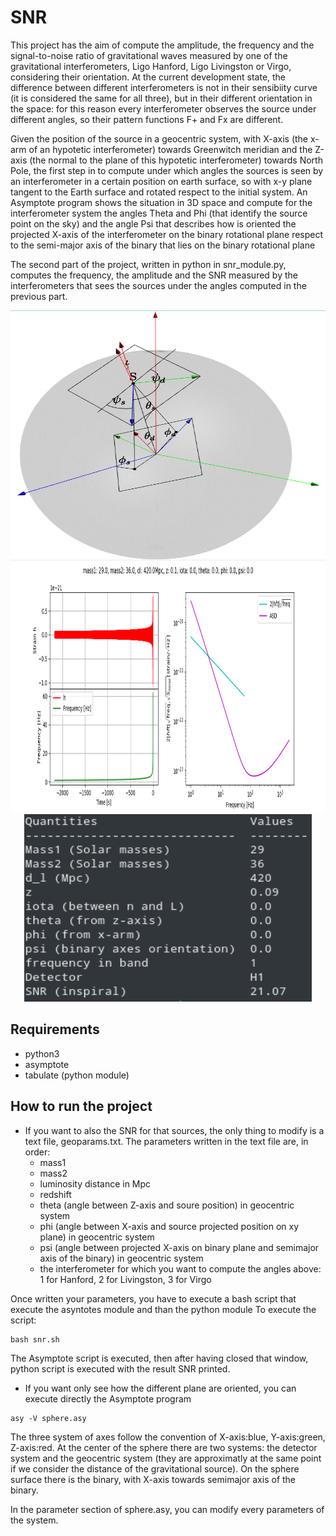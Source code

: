 # SNR
This project has the aim of compute the amplitude, the frequency and the signal-to-noise ratio of gravitational waves measured by one of the gravitational interferometers, Ligo Hanford, Ligo Livingston or Virgo, considering their orientation. At the current development state, the difference between different interferometers is not in their sensibiity curve (it is considered the same for all three), but in their different orientation in the space: for this reason every interferometer observes the source under different angles, so their pattern functions F+ and Fx are different. 

Given the position of the source in a geocentric system, with X-axis (the x-arm of an hypotetic interferometer) towards Greenwitch meridian and the Z-axis (the normal to the plane of this hypotetic interferometer) towards North Pole, the first step in to compute under which angles the sources is seen by an interferometer in a certain position on earth surface, so with x-y plane tangent to the Earth surface and rotated respect to the initial system. An Asymptote program shows the situation in 3D space and compute for the interferometer system the angles Theta and Phi (that identify the source point on the sky) and the angle Psi that describes how is oriented the projected X-axis of the interferometer on the binary rotational plane respect to the semi-major axis of the binary that lies on the binary rotational plane

The second part of the project, written in python in snr_module.py, computes the frequency, the amplitude and the SNR measured by the interferometers that sees the sources under the angles computed in the previous part. 
<p align="center">
<img width="560" height="400" src="/images/asy.png">
<img width="560" height="400" src="/images/gw150914.png">
<img width="460" height="300" src="/images/terminal.png">
</p>

## Requirements
- python3
- asymptote
- tabulate (python module) 

## How to run the project

- If you want to also the SNR for that sources, the only thing to modify is a text file, geoparams.txt. The parameters written in the text file are, in order:
	- mass1
	- mass2
	- luminosity distance in Mpc
	- redshift
	- theta (angle between Z-axis and soure position) in geocentric system
	- phi (angle between X-axis and source projected position on xy plane) in geocentric system
	- psi (angle between projected X-axis on binary plane and semimajor axis of the binary) in geocentric system
	- the interferometer for which you want to compute the angles above: 1 for Hanford, 2 for Livingston, 3 for Virgo

Once written your parameters, you have to execute a bash script that execute the asyntotes module and than the python module
To execute the script:
```
bash snr.sh
```
The Asymptote script is executed, then after having closed that window, python script is executed with the result SNR printed.


- If you want only see how the different plane are oriented, you can execute directly the Asymptote program
```
asy -V sphere.asy
```
The three system of axes follow the convention of X-axis:blue, Y-axis:green, Z-axis:red.
At the center of the sphere there are two systems: the detector system and the geocentric system (they are approximatly at the same point if we consider the distance of the gravitational source). On the sphere surface there is the binary, with X-axis towards semimajor axis of the binary.

In the parameter section of sphere.asy, you can modify every parameters of the system.


